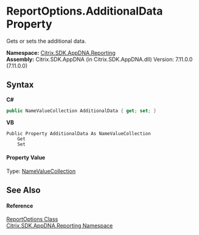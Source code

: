 # ReportOptions.AdditionalData Property 
 

Gets or sets the additional data.

**Namespace:**&nbsp;<a href="5a349796-1e47-290a-6953-6ce2117c7cbc">Citrix.SDK.AppDNA.Reporting</a><br />**Assembly:**&nbsp;Citrix.SDK.AppDNA (in Citrix.SDK.AppDNA.dll) Version: 7.11.0.0 (7.11.0.0)

## Syntax

**C#**
```csharp
public NameValueCollection AdditionalData { get; set; }
```

**VB**
```vbnet
Public Property AdditionalData As NameValueCollection
	Get
	Set
```


#### Property Value
Type: <a href="http://msdn2.microsoft.com/en-us/library/689y5thy" target="_blank">NameValueCollection</a>

## See Also


#### Reference
<a href="82524f79-8658-d7a8-74fa-851734eb48fa">ReportOptions Class</a><br /><a href="5a349796-1e47-290a-6953-6ce2117c7cbc">Citrix.SDK.AppDNA.Reporting Namespace</a><br />
